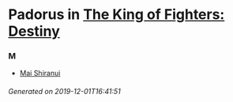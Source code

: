 # Padorus in [The King of Fighters: Destiny](https://myanimelist.net/anime/35204/The_King_of_Fighters__Destiny)

### M
* [Mai Shiranui](https://github.com/shadow578/Padoru-Padoru/blob/master/table-of-contents/characters/MaiShiranui.md)

###### Generated on 2019-12-01T16:41:51
